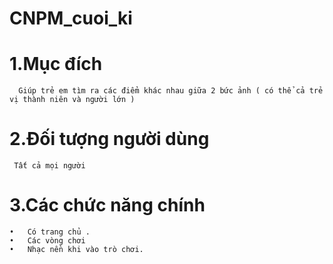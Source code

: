 # CNPM_cuoi_ki
# 1.Mục đích
      Giúp trẻ em tìm ra các điểm khác nhau giữa 2 bức ảnh ( có thể cả trẻ vị thành niên và người lớn )
# 2.Đối tượng người dùng
     Tất cả mọi người  
# 3.Các chức năng chính
    •	Có trang chủ .
    •	Các vòng chơi
    •	Nhạc nền khi vào trò chơi.
